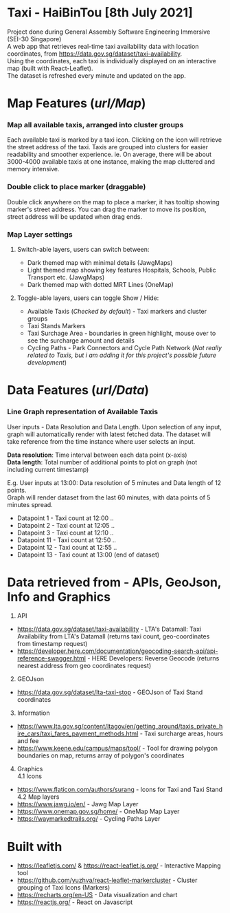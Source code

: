 # Taxi - HaiBinTou  [8th July 2021]

Project done during General Assembly Software Engineering Immersive (SEI-30 Singapore)   
A web app that retrieves real-time taxi availability data with location coordinates, from https://data.gov.sg/dataset/taxi-availability.  
Using the coordinates, each taxi is individually displayed on an interactive map (built with React-Leaflet).   
The dataset is refreshed every minute and updated on the app.

# Map Features (_url/Map_)
### Map all available taxis, arranged into cluster groups
Each available taxi is marked by a taxi icon.
Clicking on the icon will retrieve the street address of the taxi.
Taxis are grouped into clusters for easier readability and smoother experience. ie. On average, there will be about 3000-4000 available taxis at one instance, making the map cluttered and memory intensive.

### Double click to place marker (draggable)
Double click anywhere on the map to place a marker, it has tooltip showing marker's street address. 
You can drag the marker to move its position, street address will be updated when drag ends.

### Map Layer settings

1. Switch-able layers, users can switch between:
    * Dark themed map with minimal details (JawgMaps)
    * Light themed map showing key features Hospitals, Schools, Public Transport etc. (JawgMaps)
    * Dark themed map with dotted MRT Lines (OneMap)

2. Toggle-able layers, users can toggle Show / Hide:
    * Available Taxis (_Checked by default_) - Taxi markers and cluster groups
    * Taxi Stands Markers
    * Taxi Surchage Area - boundaries in green highlight, mouse over to see the surcharge amount and details
    * Cycling Paths - Park Connectors and Cycle Path Network 
    (_Not really related to Taxis, but i am adding it for this project's possible future development_)

# Data Features (_url/Data_)
### Line Graph representation of Available Taxis
User inputs - Data Resolution and Data Length. Upon selection of any input, graph will automatically render with latest fetched data. The dataset will take reference from the time instance where user selects an input.

__Data resolution__: Time interval between each data point (x-axis)  
__Data length__: Total number of additional points to plot on graph (not including current timestamp)

E.g. User inputs at 13:00: Data resolution of 5 minutes and Data length of 12 points.  
Graph will render dataset from the last 60 minutes, with data points of 5 minutes spread. 
* Datapoint 1 - Taxi count at 12:00 ..
* Datapoint 2 - Taxi count at 12:05 ..
* Datapoint 3 - Taxi count at 12:10 .. 
* Datapoint 11 - Taxi count at 12:50 .. 
* Datapoint 12 - Taxi count at 12:55 ..
* Datapoint 13 - Taxi count at 13:00 (end of dataset)

# Data retrieved from - APIs, GeoJson, Info and Graphics
1. API
* https://data.gov.sg/dataset/taxi-availability - LTA's Datamall: Taxi Availability from LTA's Datamall (returns taxi count, geo-coordinates from timestamp request)
* https://developer.here.com/documentation/geocoding-search-api/api-reference-swagger.html - HERE Developers: Reverse Geocode (returns nearest address from geo coordinates request)
2. GEOJson
* https://data.gov.sg/dataset/lta-taxi-stop - GEOJson of Taxi Stand coordinates
3. Information
* https://www.lta.gov.sg/content/ltagov/en/getting_around/taxis_private_hire_cars/taxi_fares_payment_methods.html - Taxi surcharge areas, hours and fee
* https://www.keene.edu/campus/maps/tool/ - Tool for drawing polygon boundaries on map, returns array of polygon's coordinates
4. Graphics  
4.1 Icons
* https://www.flaticon.com/authors/surang - Icons for Taxi and Taxi Stand  
4.2 Map layers
* https://www.jawg.io/en/ - Jawg Map Layer
* https://www.onemap.gov.sg/home/ - OneMap Map Layer
* https://waymarkedtrails.org/ - Cycling Paths Layer  

# Built with
* https://leafletjs.com/ & https://react-leaflet.js.org/ - Interactive Mapping tool 
* https://github.com/yuzhva/react-leaflet-markercluster -  Cluster grouping of Taxi Icons (Markers)
* https://recharts.org/en-US - Data visualization and chart
* https://reactjs.org/ - React on Javascript
